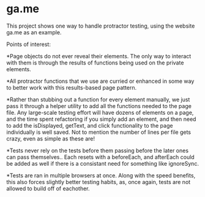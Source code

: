 # ga.me

This project shows one way to handle protractor testing, using the website ga.me as an example.

Points of interest:

*Page objects do not ever reveal their elements. The only way to interact with them is through the results of functions being used on the private elements.

*All protractor functions that we use are curried or enhanced in some way to better work with this results-based page pattern.

*Rather than stubbing out a function for every element manually, we just pass it through a helper utility to add all the functions needed to the page file. Any large-scale testing effort will have dozens of elements on a page, and the time spent refactoring if you simply add an element, and then need to add the isDisplayed, getText, and click functionality to the page individually is well saved. Not to mention the number of lines per file gets crazy, even as simple as these are!

*Tests never rely on the tests before them passing before the later ones can pass themselves.. Each resets with a beforeEach, and afterEach could be added as well if there is a consistant need for something like ignoreSync.

*Tests are ran in multiple browsers at once. Along with the speed benefits, this also forces slightly better testing habits, as, once again, tests are not allowed to build off of eachother.
